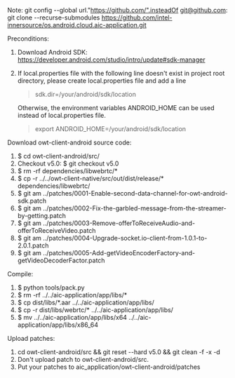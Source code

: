 Note:
    git config --global url."https://github.com/".insteadOf git@github.com:
    git clone --recurse-submodules https://github.com/intel-innersource/os.android.cloud.aic-application.git

Preconditions:
1. Download Android SDK: https://developer.android.com/studio/intro/update#sdk-manager
2. If local.properties file with the following line doesn't exist in project root directory,  please create local.properties file and add a line
    >sdk.dir=/your/android/sdk/location

    Otherwise, the environment variables ANDROID_HOME can be used instead of local.properties file.
    >export ANDROID_HOME=/your/android/sdk/location

Download owt-client-android source code:
1. $ cd owt-client-android/src/
2. Checkout v5.0:
    $ git checkout v5.0
3. $ rm -rf  dependencies/libwebrtc/*
4. $ cp -r ../../owt-client-native/src/out/dist/release/* dependencies/libwebrtc/
5. $ git am ../patches/0001-Enable-second-data-channel-for-owt-android-sdk.patch
6. $ git am ../patches/0002-Fix-the-garbled-message-from-the-streamer-by-getting.patch
7. $ git am ../patches/0003-Remove-offerToReceiveAudio-and-offerToReceiveVideo.patch
8. $ git am ../patches/0004-Upgrade-socket.io-client-from-1.0.1-to-2.0.1.patch
9. $ git am ../patches/0005-Add-getVideoEncoderFactory-and-getVideoDecoderFactor.patch

Compile:
1. $ python tools/pack.py
2. $ rm -rf ../../aic-application/app/libs/*
3. $ cp dist/libs/*.aar ../../aic-application/app/libs/
4. $ cp -r dist/libs/webrtc/* ../../aic-application/app/libs/
5. $ mv ../../aic-application/app/libs/x64 ../../aic-application/app/libs/x86_64

Upload patches:
1. cd owt-client-android/src && git reset --hard v5.0 && git clean -f -x -d
2. Don't upload patch to owt-client-android/src.
3. Put your patches to aic_application/owt-client-android/patches
